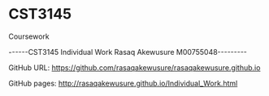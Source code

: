 # CST3145
Coursework

------CST3145 Individual Work  Rasaq Akewusure M00755048---------

GitHub URL: https://github.com/rasaqakewusure/rasaqakewusure.github.io


GitHub pages: http://rasaqakewusure.github.io/Individual_Work.html
